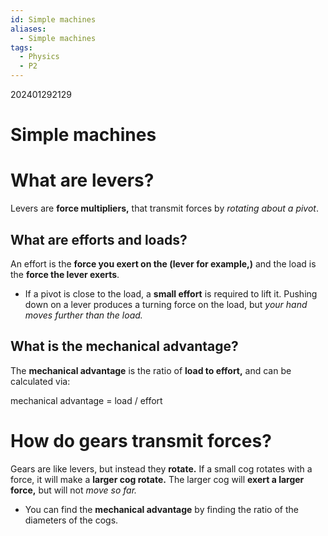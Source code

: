 ```yaml
---
id: Simple machines
aliases:
  - Simple machines
tags:
  - Physics
  - P2
---
```

202401292129
# Simple machines

# What are **levers?** 

Levers are **force multipliers,** that transmit forces by *rotating about a pivot*.

## What are efforts and loads?

An effort is the **force you exert on the (lever for example,)** and the load is the **force the lever exerts**.

- If a pivot is close to the load, a **small effort** is required to lift it. Pushing down on a lever produces a turning force on the load, but *your hand moves further than the load.* 

## What is the **mechanical advantage?** 

The **mechanical advantage** is the ratio of **load to effort,** and can be calculated via:

mechanical advantage = load / effort

# How do **gears** transmit forces?

Gears are like levers, but instead they **rotate.** If a small cog rotates with a force, it will make a **larger cog rotate.** The larger cog will **exert a larger force,** but will not *move so far.*

- You can find the **mechanical advantage** by finding the ratio of the diameters of the cogs.

